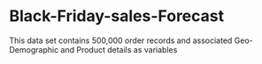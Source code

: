 # Black-Friday-sales-Forecast
This data set contains 500,000 order records and associated Geo-Demographic and Product details as variables
